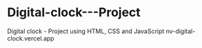 # Digital-clock---Project
Digital clock - Project using HTML, CSS and JavaScript
nv-digital-clock.vercel.app
